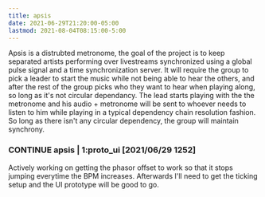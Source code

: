 ```yaml
---
title: apsis
date: 2021-06-29T21:20:00-05:00
lastmod: 2021-08-04T08:15:00-5:00
---
```


Apsis is a distrubted metronome, the goal of the project is to keep separated artists performing over livestreams synchronized using a global pulse signal and a time synchronization server. It will require the group to pick a leader to start the music while not being able to hear the others, and after the rest of the group picks who they want to hear when playing along, so long as it's not circular dependancy. The lead starts playing with the the metronome and his audio + metronome will be sent to whoever needs to listen to him while playing in a typical dependency chain resolution fashion. So long as there isn't any circular dependency, the group will maintain synchrony.

### CONTINUE apsis | 1:proto_ui [2021/06/29 1252]

Actively working on getting the phasor offset to work so that it stops jumping everytime the BPM increases. Afterwards I'll need to get the ticking setup and the UI prototype will be good to go.